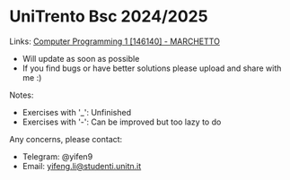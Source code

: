 # UniTrento Bsc 2024/2025

Links: [Computer Programming 1 [146140] - MARCHETTO](https://didatticaonline.unitn.it/dol/course/view.php?id=39259)

- Will update as soon as possible
- If you find bugs or have better solutions please upload and share with me :)

Notes:
- Exercises with '_': Unfinished
- Exercises with '-': Can be improved but too lazy to do

Any concerns, please contact:
- Telegram: @yifen9
- Email: yifeng.li@studenti.unitn.it
